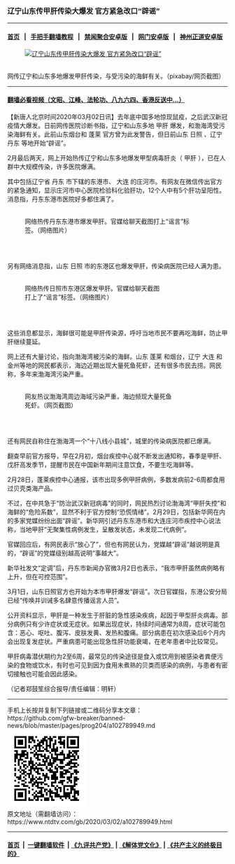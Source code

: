 ### 辽宁山东传甲肝传染大爆发 官方紧急改口“辟谣”
------------------------

#### [首页](https://github.com/gfw-breaker/banned-news/blob/master/README.md) &nbsp;&nbsp;|&nbsp;&nbsp; [手把手翻墙教程](https://github.com/gfw-breaker/guides/wiki) &nbsp;&nbsp;|&nbsp;&nbsp; [禁闻聚合安卓版](https://github.com/gfw-breaker/bn-android) &nbsp;&nbsp;|&nbsp;&nbsp; [网门安卓版](https://github.com/oGate2/oGate) &nbsp;&nbsp;|&nbsp;&nbsp; [神州正道安卓版](https://github.com/SzzdOgate/update) 



<div><div class="featured_image">
 <a href="https://i.ntdtv.com/assets/uploads/2020/03/oyster-1522835_1280.jpg" target="_blank">
  <figure>
   <img alt="辽宁山东传甲肝传染大爆发 官方紧急改口“辟谣”" src="https://i.ntdtv.com/assets/uploads/2020/03/oyster-1522835_1280-800x450.jpg"/>
  </figure><br/>
 </a>
 <span class="caption">
  网传辽宁和山东多地爆发甲肝传染，与受污染的海鲜有关。（pixabay/网页截图）
 </span>
</div>
</div><hr/>

#### [翻墙必看视频（文昭、江峰、法轮功、八九六四、香港反送中...）](https://github.com/gfw-breaker/banned-news/blob/master/pages/link3.md)

<div><div class="post_content" itemprop="articleBody">
 <p>
  【新唐人北京时间2020年03月02日讯】去年底中国多地惊现鼠疫，之后武汉新冠疫情大爆发。日前网传医院诊断书指，辽宁和山东多地
  <ok href="https://www.ntdtv.com/gb/甲肝.htm">
   甲肝
  </ok>
  爆发，和渤海湾受污染海鲜有关。此前山东烟台和
  <ok href="https://www.ntdtv.com/gb/蓬莱.htm">
   蓬莱
  </ok>
  官方曾为此发警告，但日前山东
  <ok href="https://www.ntdtv.com/gb/日照.htm">
   日照
  </ok>
  、辽宁
  <ok href="https://www.ntdtv.com/gb/丹东.htm">
   丹东
  </ok>
  等地开始“辟谣”。
 </p>
 <p>
  2月最后两天，网上开始热传辽宁和山东多地爆发甲型病毒肝炎（
  <ok href="https://www.ntdtv.com/gb/甲肝.htm">
   甲肝
  </ok>
  ），已在人群中大规模传染，许多医院爆满。
 </p>
 <p>
  其中包括辽宁省
  <ok href="https://www.ntdtv.com/gb/丹东.htm">
   丹东
  </ok>
  市下辖的东港市、
  <ok href="https://www.ntdtv.com/gb/大连.htm">
   大连
  </ok>
  的庄河市。有网友在微信传出官方的紧急通知，显示庄河市中心医院检验科化验肝功，12个人中有5个肝功呈阳性。消息指，丹东东港市医院好多都住满了。
 </p>
 <figure class="wp-caption aligncenter" id="attachment_102789951" style="width: 401px">
  <img alt="" class="wp-image-102789951" src="https://i.ntdtv.com/assets/uploads/2020/03/ca4ea02bf8844e3caa39952d6f5c9dff.jpg">
   <br/><figcaption class="wp-caption-text">
    网络热传丹东东港市爆发甲肝。官媒给聊天截图打上“谣言”标签。（网络图片）
   </figcaption><br/>
  </img>
 </figure><br/>
 <p>
  另有网络消息指，山东
  <ok href="https://www.ntdtv.com/gb/日照.htm">
   日照
  </ok>
  市的东港区也爆发甲肝，传染病医院已经人满为患。
 </p>
 <figure class="wp-caption aligncenter" id="attachment_102789950" style="width: 312px">
  <img alt="" class="wp-image-102789950" src="https://i.ntdtv.com/assets/uploads/2020/03/2020_0301_d8eb7bbej00q6ii8y001fc000hs00ipg-600x631.jpg">
   <br/><figcaption class="wp-caption-text">
    网络热传日照市东港区爆发甲肝。官媒给聊天截图打上了“谣言”标签。（网络图片）
   </figcaption><br/>
  </img>
 </figure><br/>
 <p>
  这些消息都显示，海鲜很可能是甲肝传染源，呼吁当地市民不要再吃海鲜，防止甲肝继续蔓延。
 </p>
 <p>
  网上还有大量讨论，指向渤海湾被污染的海鲜。山东
  <ok href="https://www.ntdtv.com/gb/蓬莱.htm">
   蓬莱
  </ok>
  和烟台，辽宁
  <ok href="https://www.ntdtv.com/gb/大连.htm">
   大连
  </ok>
  和金州等地的网民都表示，海边近期出现大量死鱼死虾，还有很多市民去捞。网民称，多年来渤海湾污染严重。
 </p>
 <figure class="wp-caption aligncenter" id="attachment_102789952" style="width: 341px">
  <img alt="" class="size-full wp-image-102789952" src="https://i.ntdtv.com/assets/uploads/2020/03/88751174866a6396c5a61bf63e994869.jpg"/>
  <br/><figcaption class="wp-caption-text">
   网友热议渤海湾周边海域污染严重，海边频现大量死鱼死虾。（网页截图）
  </figcaption><br/>
 </figure><br/>
 <p>
  还有网民自称住在渤海湾一个“十八线小县城”，城里的传染病医院都已爆满。
 </p>
 <p>
  翻查早前官方报导，早在2月初，烟台疾控中心就不断发出通知称，春季是甲肝、戊肝高发季节，提醒市民在中国新年期间注意饮食，不要生吃海鲜等。
 </p>
 <p>
  2月28日，蓬莱疾控中心通报，该市出现多例甲肝病例，多数发病前2-6周都食用过贝壳类海产品。
 </p>
 <p>
  不过，在中共急于“防治武汉新冠病毒”的同时，网民热烈讨论渤海湾“甲肝失控”和海鲜的“危险系数”，显然不利于官方控制“恐慌情绪”。2月29日，包括新华网在内的多家党媒纷纷出面“辟谣”。新华网引述丹东东港市和大连庄河市疾控中心说法称，当地甲肝“无聚集性病例发生，呈散发状态，未发现二代病例”。
 </p>
 <p>
  官媒回应后，有网民表示“放心了”，但也有网民认为，党媒越“辟谣”越说明是真的，“辟谣”的党媒级别越高说明“事越大”。
 </p>
 <p>
  新华社发文“定调”后，丹东市新闻办官微3月2日也表示，“我市甲肝虽然病例略有上升，但在可控范围”。
 </p>
 <p>
  3月1日，山东日照官方也开始为本市甲肝爆发“辟谣”。次日官媒指，东港公安分局已经“传唤并训诫多名肆意传播谣言人员”。
 </p>
 <p>
  公开资料显示，甲肝是一种发生于肝脏的急性感染疾病，起因于甲型肝炎病毒。部分病例只有少许症状或无症状。如果出现症状，持续时间通常为8周，症状可能包含：恶心、呕吐、腹泻、皮肤发黄、发热和腹痛。部分病患在初次感染后6个月内会出现复发症状。严重病患可能出现急性肝功能衰竭，在老年患者中比较常见。
 </p>
 <p>
  甲肝病毒潜伏期约为2至6周，最常见的传染途径是食入或饮用到被感染者粪便污染的食物或饮水，有时也可见到因为食用未煮熟的贝类而感染的病例，与患者有密切接触也可能会因此感染。
 </p>
 <p>
  （记者郑鼓笙综合报导/责任编辑：明轩）
 </p>
 <div class="single_ad">
 </div>
</div>
</div>
<hr/>
手机上长按并复制下列链接或二维码分享本文章：<br/>
https://github.com/gfw-breaker/banned-news/blob/master/pages/prog204/a102789949.md <br/>
<a href='https://github.com/gfw-breaker/banned-news/blob/master/pages/prog204/a102789949.md'><img src='https://github.com/gfw-breaker/banned-news/blob/master/pages/prog204/a102789949.md.png'/></a> <br/>
原文地址（需翻墙访问）：https://www.ntdtv.com/gb/2020/03/02/a102789949.html


------------------------
#### [首页](https://github.com/gfw-breaker/banned-news/blob/master/README.md) &nbsp;|&nbsp; [一键翻墙软件](https://github.com/gfw-breaker/nogfw/blob/master/README.md) &nbsp;| [《九评共产党》](https://github.com/gfw-breaker/9ping.md/blob/master/README.md#九评之一评共产党是什么) | [《解体党文化》](https://github.com/gfw-breaker/jtdwh.md/blob/master/README.md) | [《共产主义的终极目的》](https://github.com/gfw-breaker/gczydzjmd.md/blob/master/README.md)


<img src='http://gfw-breaker.win/banned-news/pages/prog204/a102789949.md' width='0px' height='0px'/>